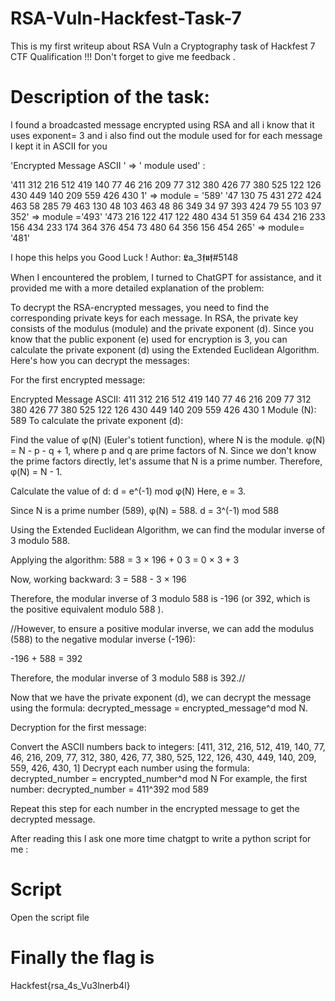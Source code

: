 # RSA-Vuln-Hackfest-Task-7
This is my first writeup about RSA Vuln a Cryptography task of Hackfest 7 CTF Qualification !!! Don't forget to give me feedback .

# Description of the task:

I found a broadcasted message encrypted using RSA and all i know that it uses exponent= 3 and i also find out the module used for for each message 
I kept it in ASCII for you 

'Encrypted Message ASCII '   => ' module used' : 

'411 312 216 512 419 140 77 46 216 209 77 312 380 426 77 380 525 122 126 430  449 140 209 559 426 430 1'    => module = '589'
'47 130 75 431 272 424 463 58 285 79 463 130 48 103 463 48 86 349 34 97 393 424 79 55 103 97 352' => module ='493'
'473 216 122 417 122 480 434 51 359 64 434 216 233 156 434 233 174 364 376 454 73 480 64 356 156 454 265' => module= '481'


I hope this helps you 
Good Luck !
Author: 𝕷a_3𝖋𝖚𝖋#5148

When I encountered the problem, I turned to ChatGPT for assistance, and it provided me with a more detailed explanation of the problem:

To decrypt the RSA-encrypted messages, you need to find the corresponding private keys for each message. In RSA, the private key consists of the modulus (module) and the private exponent (d). Since you know that the public exponent (e) used for encryption is 3, you can calculate the private exponent (d) using the Extended Euclidean Algorithm. Here's how you can decrypt the messages:

For the first encrypted message:

Encrypted Message ASCII: 411 312 216 512 419 140 77 46 216 209 77 312 380 426 77 380 525 122 126 430 449 140 209 559 426 430 1
Module (N): 589
To calculate the private exponent (d):

Find the value of φ(N) (Euler's totient function), where N is the module.
φ(N) = N - p - q + 1, where p and q are prime factors of N.
Since we don't know the prime factors directly, let's assume that N is a prime number.
Therefore, φ(N) = N - 1.

Calculate the value of d:
d = e^(-1) mod φ(N)
Here, e = 3.

Since N is a prime number (589), φ(N) = 588.
d = 3^(-1) mod 588

Using the Extended Euclidean Algorithm, we can find the modular inverse of 3 modulo 588.

Applying the algorithm:
588 = 3 × 196 + 0
3 = 0 × 3 + 3

Now, working backward:
3 = 588 - 3 × 196

Therefore, the modular inverse of 3 modulo 588 is -196 (or 392, which is the positive equivalent modulo 588 ). 

//However, to ensure a positive modular inverse, we can add the modulus (588) to the negative modular inverse (-196):

-196 + 588 = 392

Therefore, the modular inverse of 3 modulo 588 is 392.//


Now that we have the private exponent (d), we can decrypt the message using the formula: decrypted_message = encrypted_message^d mod N.

Decryption for the first message:

Convert the ASCII numbers back to integers: [411, 312, 216, 512, 419, 140, 77, 46, 216, 209, 77, 312, 380, 426, 77, 380, 525, 122, 126, 430, 449, 140, 209, 559, 426, 430, 1]
Decrypt each number using the formula: decrypted_number = encrypted_number^d mod N
For example, the first number:
decrypted_number = 411^392 mod 589

Repeat this step for each number in the encrypted message to get the decrypted message.

After reading this I ask one more time chatgpt to write a python script for me :

# Script 

Open the script file


# Finally the flag is 

Hackfest{rsa_4s_Vu3lnerb4l}
